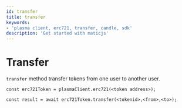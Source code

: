 ```yaml
---
id: transfer
title: transfer
keywords: 
- 'plasma client, erc721, transfer, candle, sdk'
description: 'Get started with maticjs'
---
```


# Transfer

`transfer` method transfer tokens from one user to another user.

```
const erc721Token = plasmaClient.erc721(<token address>);

const result = await erc721Token.transfer(<tokenid>,<from>,<to>);

```
